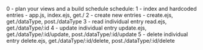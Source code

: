 0 - 
	plan your views and a build schedule
	schedule:
		1 - index and hardcoded entries -
			app.js, index.ejs, get./
		2 - create new entries -
			create.ejs, get./dataType, post./dataType
		3 - read individual entry
			read.ejs, get./dataType/:id
		4 - update individual entry
			update.ejs, get./dataType/:id/update, post./dataType/:id/update
		5 - delete individual entry
			delete.ejs, get./dataType/:id/delete, post./dataType/:id/delete

